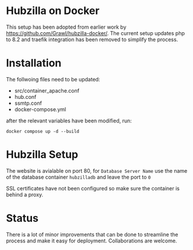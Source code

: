 # Hubzilla on Docker

This setup has been adopted from earlier work by <https://github.com/Grawl/hubzilla-docker/>. The current setup updates php to 8.2 and traefik integration has been removed to simplify the process.

# Installation

The follwoing files need to be updated:
* src/container_apache.conf
* hub.conf
* ssmtp.conf
* docker-compose.yml

after the relevant variables have been modified, run:

    docker compose up -d --build

# Hubzilla Setup

The website is avialable on port 80, for  `Database Server Name` use the name of the database container `hubzilladb` and leave the port to `0`

SSL certificates have not been configured so make sure the container is behind a proxy.


# Status
There is a lot of minor improvements that can be done to streamline the process and make it easy for deployment. Collaborations are welcome.
